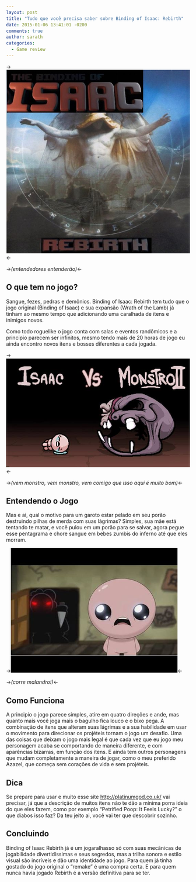 ```yaml
---
layout: post
title: "Tudo que você precisa saber sobre Binding of Isaac: Rebirth"
date: 2015-01-06 13:41:01 -0200
comments: true
author: sarath
categories:
  - Game review
---
```


->![alt Entendedores Entenderão](/images/2014-12-28-tudo-que-voce-precisa-saber-sobre-binding-of-isaac-rebirth/entendedores_entenderao.jpg "entendedores entenderão")<-

->_(entendedores entenderão)_<-

## O que tem no jogo?	

Sangue, fezes, pedras e demônios. Binding of Isaac: Rebirth tem tudo que o jogo original (Binding of Isaac) e sua expansão (Wrath of the Lamb) já tinham ao mesmo tempo que adicionando uma caralhada de itens e inimigos novos.
<!-- more -->
Como todo roguelike o jogo conta com salas e eventos randômicos e a principio parecem ser infinitos, mesmo tendo mais de 20 horas de jogo eu ainda encontro novos itens e bosses diferentes a cada jogada.

->![alt Vem Monstro](/images/2014-12-28-tudo-que-voce-precisa-saber-sobre-binding-of-isaac-rebirth/vem_monstro.jpg "Vem Monstro")<-

->_(vem monstro, vem monstro, vem comigo que isso aqui é muito bom)_<-

## Entendendo o Jogo

Mas e ai, qual o motivo para um garoto estar pelado em seu porão destruindo pilhas de merda com suas lágrimas? Simples, sua mãe está tentando te matar, e você pulou em um porão para se salvar, agora pegue esse pentagrama e chore sangue em bebes zumbis do inferno até que eles morram.

->![alt corre malandro](/images/2014-12-28-tudo-que-voce-precisa-saber-sobre-binding-of-isaac-rebirth/corre_malandro.jpg "corre malandro")<-

->_(corre malandro!)_<-

## Como Funciona

A principio o jogo parece simples, atire em quatro direções e ande, mas quanto mais você joga mais o bagulho fica louco e o bixo pega. A combinação de itens que alteram suas lágrimas e a sua habilidade em usar o movimento para direcionar os projéteis tornam o jogo um desafio. Uma das coisas que deixam o jogo mais legal é que cada vez que eu jogo meu personagem acaba se comportando de maneira diferente, e com aparências bizarras, em função dos itens.
E ainda tem outros personagens que mudam completamente a maneira de jogar, como o meu preferido Azazel, que começa sem corações de vida e sem projéteis.

## Dica

Se prepare para usar e muito esse site http://platinumgod.co.uk/ vai precisar, já que a descrição de muitos itens não te dão a mínima porra ideia do que eles fazem, como por exemplo “Petrified Poop: It Feels Lucky?” o que diabos isso faz? Da teu jeito ai, você vai ter que descobrir sozinho.

## Concluindo

Binding of Isaac Rebirth já é um jogaralhasso só com suas mecânicas de jogabilidade divertidíssimas e seus segredos, mas a trilha sonora e estilo visual são incríveis e dão uma identidade ao jogo.
Para quem já tinha gostado do jogo original o “remake” é uma compra certa. E para quem nunca havia jogado Rebirth é a versão definitiva para se ter.

